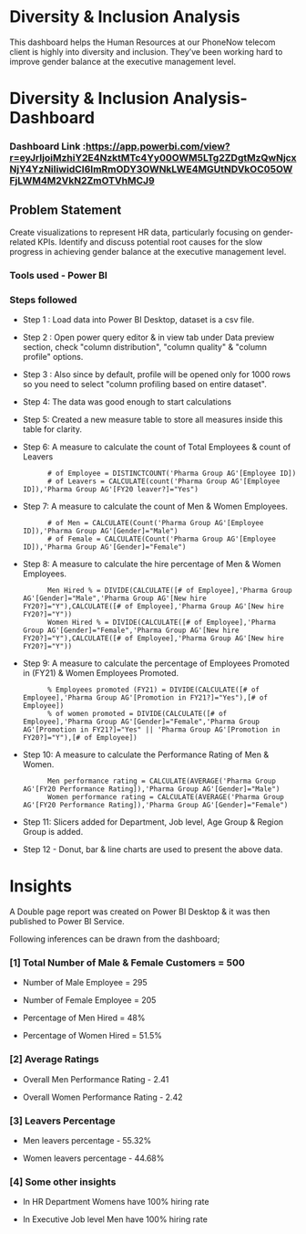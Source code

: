 
# Diversity & Inclusion Analysis

This dashboard helps the Human Resources at our PhoneNow telecom client is highly into diversity and inclusion. They’ve been working hard to improve gender balance at the executive management level.

# Diversity & Inclusion Analysis-Dashboard

### Dashboard Link :https://app.powerbi.com/view?r=eyJrIjoiMzhiY2E4NzktMTc4Yy00OWM5LTg2ZDgtMzQwNjcxNjY4YzNiIiwidCI6ImRmODY3OWNkLWE4MGUtNDVkOC05OWFjLWM4M2VkN2ZmOTVhMCJ9

## Problem Statement

Create visualizations to represent HR data, particularly focusing on gender-related KPIs. Identify and discuss potential root causes for the slow progress in achieving gender balance at the executive management level.

### Tools used - Power BI

### Steps followed 

- Step 1 : Load data into Power BI Desktop, dataset is a csv file.
- Step 2 : Open power query editor & in view tab under Data preview section, check "column distribution", "column quality" & "column profile" options.
- Step 3 : Also since by default, profile will be opened only for 1000 rows so you need to select "column profiling based on entire dataset".
- Step 4: The data was good enough to start calculations
- Step 5: Created a new measure table to store all measures inside this table for clarity.
- Step 6: A measure to calculate the count of Total Employees & count of Leavers
            
            # of Employee = DISTINCTCOUNT('Pharma Group AG'[Employee ID])
            # of Leavers = CALCULATE(count('Pharma Group AG'[Employee ID]),'Pharma Group AG'[FY20 leaver?]="Yes")
- Step 7: A measure to calculate the count of Men & Women Employees.
            
            # of Men = CALCULATE(Count('Pharma Group AG'[Employee ID]),'Pharma Group AG'[Gender]="Male")
            # of Female = CALCULATE(Count('Pharma Group AG'[Employee ID]),'Pharma Group AG'[Gender]="Female")
- Step 8:  A measure to calculate the hire percentage of Men & Women Employees.

            Men Hired % = DIVIDE(CALCULATE([# of Employee],'Pharma Group AG'[Gender]="Male",'Pharma Group AG'[New hire FY20?]="Y"),CALCULATE([# of Employee],'Pharma Group AG'[New hire FY20?]="Y"))
            Women Hired % = DIVIDE(CALCULATE([# of Employee],'Pharma Group AG'[Gender]="Female",'Pharma Group AG'[New hire FY20?]="Y"),CALCULATE([# of Employee],'Pharma Group AG'[New hire FY20?]="Y"))

- Step 9: A measure to calculate the percentage of Employees Promoted in (FY21) & Women Employees Promoted.

            % Employees promoted (FY21) = DIVIDE(CALCULATE([# of Employee],'Pharma Group AG'[Promotion in FY21?]="Yes"),[# of Employee])
            % of women promoted = DIVIDE(CALCULATE([# of Employee],'Pharma Group AG'[Gender]="Female",'Pharma Group AG'[Promotion in FY21?]="Yes" || 'Pharma Group AG'[Promotion in FY20?]="Y"),[# of Employee])
- Step 10: A measure to calculate the Performance Rating of Men & Women.

            Men performance rating = CALCULATE(AVERAGE('Pharma Group AG'[FY20 Performance Rating]),'Pharma Group AG'[Gender]="Male")
            Women performance rating = CALCULATE(AVERAGE('Pharma Group AG'[FY20 Performance Rating]),'Pharma Group AG'[Gender]="Female")
- Step 11: Slicers added for Department, Job level, Age Group & Region Group is added.
- Step 12 - Donut, bar & line charts are used to present the above data.

# Insights

A Double page report was created on Power BI Desktop & it was then published to Power BI Service.

Following inferences can be drawn from the dashboard;

### [1] Total Number of Male & Female Customers = 500

- Number of Male Employee = 295

- Number of Female Employee = 205

- Percentage of Men Hired = 48%

- Percentage of Women Hired = 51.5%

           
### [2] Average Ratings
- Overall Men Performance Rating - 2.41

- Overall Women Performance Rating - 2.42
  
  
### [3] Leavers Percentage
- Men leavers percentage - 55.32%

- Women leavers percentage - 44.68%

 ### [4] Some other insights
 
 - In HR Department Womens have 100% hiring rate 

 - In Executive Job level Men have 100% hiring rate
